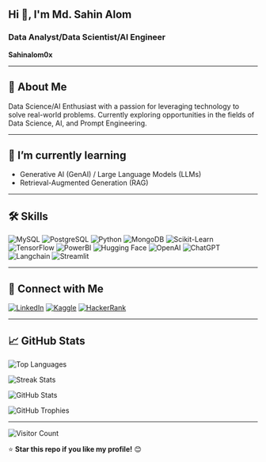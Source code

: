 ## Hi 👋, I'm Md. Sahin Alom
### Data Analyst/Data Scientist/AI Engineer

**Sahinalom0x**

---

## 🌟 About Me

Data Science/AI Enthusiast with a passion for leveraging technology to solve real-world problems. Currently exploring opportunities in the fields of Data Science, AI, and Prompt Engineering.

---

## 🌱 I’m currently learning
- Generative AI (GenAI) / Large Language Models (LLMs)
- Retrieval-Augmented Generation (RAG)

---

## 🛠️ Skills
![MySQL](https://img.shields.io/badge/-MySQL-4479A1?style=for-the-badge&logo=mysql&logoColor=white)
![PostgreSQL](https://img.shields.io/badge/-PostgreSQL-336791?style=for-the-badge&logo=postgresql&logoColor=white)
![Python](https://img.shields.io/badge/-Python-3776AB?style=for-the-badge&logo=python&logoColor=white)
![MongoDB](https://img.shields.io/badge/-MongoDB-47A248?style=for-the-badge&logo=mongodb&logoColor=white)
![Scikit-Learn](https://img.shields.io/badge/-ScikitLearn-F7931E?style=for-the-badge&logo=scikitlearn&logoColor=white)
![TensorFlow](https://img.shields.io/badge/-TensorFlow-FF6F00?style=for-the-badge&logo=tensorflow&logoColor=white)
![PowerBI](https://img.shields.io/badge/-PowerBI-F2C811?style=for-the-badge&logo=powerbi&logoColor=white)
![Hugging Face](https://img.shields.io/badge/-HuggingFace-FFCC00?style=for-the-badge&logo=huggingface&logoColor=white)
![OpenAI](https://img.shields.io/badge/-OpenAI-412991?style=for-the-badge&logo=openai&logoColor=white)
![ChatGPT](https://img.shields.io/badge/-ChatGPT-00A67E?style=for-the-badge&logo=openai&logoColor=white)
![Langchain](https://img.shields.io/badge/-Langchain-ffb13b?style=for-the-badge)
![Streamlit](https://img.shields.io/badge/-Streamlit-FF4B4B?style=for-the-badge&logo=streamlit&logoColor=white)

---

## 🔗 Connect with Me
[![LinkedIn](https://img.shields.io/badge/-LinkedIn-0077B5?style=for-the-badge&logo=linkedin&logoColor=white)](https://linkedin.com/in/your-profile)
[![Kaggle](https://img.shields.io/badge/-Kaggle-20BEFF?style=for-the-badge&logo=kaggle&logoColor=white)](https://www.kaggle.com/your-profile)
[![HackerRank](https://img.shields.io/badge/-HackerRank-2EC866?style=for-the-badge&logo=hackerrank&logoColor=white)](https://www.hackerrank.com/your-profile)

---


## 📈 GitHub Stats
![Top Languages](https://github-readme-stats.vercel.app/api/top-langs/?username=your-username&layout=compact&theme=radical)

![Streak Stats](https://github-readme-streak-stats.herokuapp.com/?user=your-username&theme=radical)

![GitHub Stats](https://github-readme-stats.vercel.app/api?username=your-username&show_icons=true&theme=radical)

![GitHub Trophies](https://github-profile-trophy.vercel.app/?username=your-username&theme=darkhub)

---

![Visitor Count](https://komarev.com/ghpvc/?username=your-username&color=brightgreen)

⭐️ **Star this repo if you like my profile!** 😊
